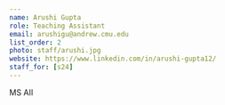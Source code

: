 ```yaml
---
name: Arushi Gupta
role: Teaching Assistant
email: arushigu@andrew.cmu.edu
list_order: 2
photo: staff/arushi.jpg
website: https://www.linkedin.com/in/arushi-gupta12/
staff_for: [s24]
---
```

MS AII